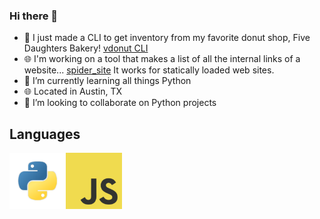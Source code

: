 ### Hi there 👋

<!-- [![HitCount](http://hits.dwyl.com/PropeReferio/{project}.svg)](http://hits.dwyl.com/PropeReferio/{project}) -->

- 🔭 I just made a CLI to get inventory from my favorite donut shop, Five Daughters Bakery! <a href="https://github.com/PropeReferio/vdonut">vdonut CLI</a>
- 🌐 I'm working on a tool that makes a list of all the internal links of a website... <a href="https://github.com/PropeReferio/spider_site">spider_site</a> It works for statically loaded web sites.
- 🌱 I’m currently learning all things Python
- 🌐 Located in Austin, TX
- 👯 I’m looking to collaborate on Python projects

<!-- [![PropeReferio's github stats](https://github-readme-stats.vercel.app/api?username=propereferio&layout=compact&show_icons=true&hide=stars&count_private=true&hide_title=true)](https://github.com/PropeReferio) -->

## Languages

<a href="https://github.com/PropeReferio?tab=repositories&q=&type=&language=python" ><img align="left" src="https://raw.githubusercontent.com/github/explore/80688e429a7d4ef2fca1e82350fe8e3517d3494d/topics/python/python.png" width="90px" height="90px" alt="Python"></a>

<a href="https://github.com/PropeReferio?tab=repositories&q=&type=&language=javascript" ><img align="left" src="https://raw.githubusercontent.com/github/explore/80688e429a7d4ef2fca1e82350fe8e3517d3494d/topics/javascript/javascript.png" width="90px" height="90px" alt="javascript"></a>
